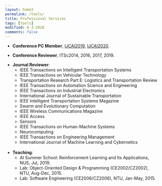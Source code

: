 ```yaml
---
layout: home2
permalink: /tools/
title: Professional Services
tags: [tools]
modified: 6-3-2018
comments: false
---
```


<ul style="margin-left:1px;">
<!-----
<li>	    
<p>
<b>Guest Editor</b>, <a href="https://www.hindawi.com/journals/mpe/" target="_blank"> Mathematical Problems in Engineering</a>, 2020.
</p>	    
</li>  
-->
	    
<li>	    
<p>
<b>Conference PC Member</b>, <a href="https://ijcai19.org/" target="_blank"> IJCAI2019</a>, <a href="https://ijcai20.org/" target="_blank"> IJCAI2020</a>.
</p>	    
</li>

<li>	    
<p>
<b>Conference Reviewer</b>, ITSc2014, 2016, 2017, 2019.
</p>	    
</li>

<li>	    
<b>Journal Reviewer</b>:
	<ul>
	<li> IEEE Transactions on Intelligent Transportation Systems
	</li>
	<li> IEEE Transactions on Vehicular Technology
	</li>
	<li> Transportation Research Part E: Logistics and Transportation Review
	</li>
	<li> IEEE Transactions on Automation Science and Engineering
	</li>
	<li> IEEE Transactions on Industrial Electronics
	</li>
	<li> International Journal of Sustainable Transportation
	</li>
	<li> IEEE Intelligent Transportation Systems Magazine
	</li>
	<li> Swarm and  Evolutionary Computation
	</li>
	<li> IEEE Wireless Communications Magazine
	</li>
	<li> IEEE Access
	</li>
	<li> Sensors
	</li>
	<li> IEEE Transactions on Human-Machine Systems
	</li>
	<li> Neurocomputing
	</li>
	<li> IEEE Transactions on Engineering Management
	</li>
	<li> International Journal of Machine Learning and Cybernetics
	</li>
	</ul>
</li>
<br>

<li>	    
<b>Teaching</b>:
	<ul>
	<li> AI Summer School: Reinforcement Learning and Its Applications, NUS, Jul, 2019.
	</li>
	<li> Lab: Object-Oriented Design & Programming (CE2002/CZ2002), NTU, Aug-Dec, 2015.
	</li>
	<li> Lab: Software Engineering (CE2006/CZ2006), NTU, Jan-May, 2015.
	</li>
	</ul>
</li>
</ul>

